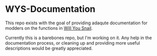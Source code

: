 # WYS-Documentation
 This repo exists with the goal of providing adaqute documentation for modders on the functions in [Will You Snail](https://store.steampowered.com/app/1115050/Will_You_Snail/).

Currently this is a barebones repo, but I'm working on it.
Any help in the documentation process, or cleaning up and providing more useful descriptions would be greatly appreciated.